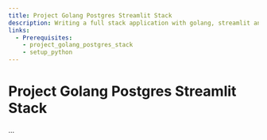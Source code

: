 ```yaml
---
title: Project Golang Postgres Streamlit Stack
description: Writing a full stack application with golang, streamlit and postgres.
links:
  - Prerequisites:
    - project_golang_postgres_stack
    - setup_python
---
```


# Project Golang Postgres Streamlit Stack
...

